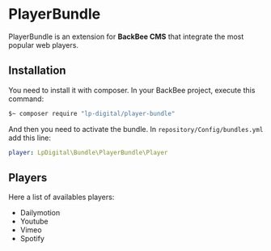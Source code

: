 # PlayerBundle

PlayerBundle is an extension for **BackBee CMS** that integrate the most popular
web players.

## Installation

You need to install it with composer. In your BackBee project, execute this command:

```bash
$~ composer require "lp-digital/player-bundle"
```

And then you need to activate the bundle. In ``repository/Config/bundles.yml``
add this line:

```yaml
player: LpDigital\Bundle\PlayerBundle\Player 
```

## Players

Here a list of availables players:

* Dailymotion
* Youtube
* Vimeo
* Spotify
